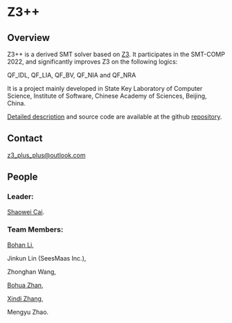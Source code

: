 # **Z3++**

## Overview

Z3++ is a derived SMT solver based on [Z3](https://github.com/Z3Prover/z3). It participates in the SMT-COMP 2022, and significantly improves Z3 on the following logics:

QF_IDL, QF_LIA, QF_BV, QF_NIA and QF_NRA

It is a project mainly developed in State Key Laboratory of Computer Science, Institute of Software, Chinese Academy of Sciences, Beijing, China.

[Detailed description](https://github.com/z3-plus-plus/z3-plus-plus.github.io/blob/main/Z3%2B%2B_at_SMT_COMP_2022.pdf) and source code are available at the github [repository](https://github.com/caiswgroup/z3pp).

## Contact

z3_plus_plus@outlook.com
## People
### Leader:
[Shaowei Cai](http://lcs.ios.ac.cn/~caisw/).

### Team Members:
[Bohan Li](https://douglaslee001.github.io/),

Jinkun Lin (SeesMaas Inc.),

Zhonghan Wang,

[Bohua Zhan](https://lcs.ios.ac.cn/~bzhan/),

[Xindi Zhang](https://dezhangxd.github.io/),

Mengyu Zhao.

